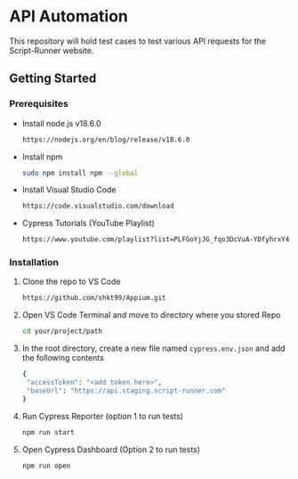 # API Automation
This repository will hold test cases to test various API requests for the Script-Runner website. 

## Getting Started

### Prerequisites

* Install node.js v18.6.0
  ```sh
  https://nodejs.org/en/blog/release/v18.6.0
  ```
* Install npm
  ```sh
  sudo npm install npm --global
  ```
* Install Visual Studio Code
  ```sh
  https://code.visualstudio.com/download
  ```
* Cypress Tutorials (YouTube Playlist)
  ```sh
  https://www.youtube.com/playlist?list=PLFGoYjJG_fqo3DcVuA-YDfyhrxY4ChGqm
  ```

### Installation

1. Clone the repo to VS Code
   ```sh
   https://github.com/shkt99/Appium.git
   ```
2. Open VS Code Terminal and move to directory where you stored Repo
   ```sh
   cd your/project/path
   ```
3. In the root directory, create a new file named ```cypress.env.json``` and add the following contents
   ```sh
   {
    "accessToken": "<add token here>",
    "baseUrl": "https://api.staging.script-runner.com"
   }
   ```
4. Run Cypress Reporter (option 1 to run tests)
   ```sh
   npm run start
   ```
5. Open Cypress Dashboard (Option 2 to run tests)
   ```sh
   npm run open
   ```

